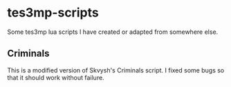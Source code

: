 # tes3mp-scripts
Some tes3mp lua scripts I have created or adapted from somewhere else.

## Criminals
This is a modified version of Skvysh's Criminals script. I fixed some bugs so that it should work without failure.
